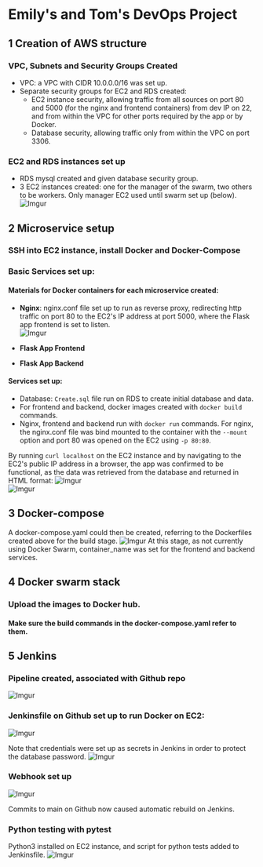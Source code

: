 # Emily's and Tom's DevOps Project

## 1 Creation of AWS structure

### VPC, Subnets and Security Groups Created
* VPC: a VPC with CIDR 10.0.0.0/16 was set up.
* Separate security groups for EC2 and RDS created:
  * EC2 instance security, allowing traffic from all sources on port 80 and 5000 (for the nginx and frontend containers) from dev IP on 22, and from within the VPC for other ports required by the app or by Docker.
  * Database security, allowing traffic only from within the VPC on port 3306.


### EC2 and RDS instances set up
* RDS mysql created and given database security group.
* 3 EC2 instances created: one for the manager of the swarm, two others to be workers. Only manager EC2 used until swarm set up (below).
![Imgur](https://i.imgur.com/bx43G85.png)


## 2 Microservice setup
### SSH into EC2 instance, install Docker and Docker-Compose
### Basic Services set up:
#### Materials for Docker containers for each microservice created:
* **Nginx**: nginx.conf file set up to run as reverse proxy, redirecting http traffic on port 80 to the EC2's IP address at port 5000, where the Flask app frontend is set to listen.  
![Imgur](https://i.imgur.com/GVg300D.png)
* **Flask App Frontend**

* **Flask App Backend**

#### Services set up:
* Database: ```Create.sql``` file run on RDS to create initial database and data.
* For frontend and backend, docker images created with ```docker build``` commands.
* Nginx, frontend and backend run with ```docker run``` commands. For nginx, the nginx.conf file was bind mounted to the container with the ```--mount``` option and port 80 was opened on the EC2 using ```-p 80:80```.

By running ```curl localhost``` on the EC2 instance and by navigating to the EC2's public IP address in a browser, the app was confirmed to be functional, as the data was retrieved from the database and returned in HTML format:
![Imgur](https://i.imgur.com/Er92THN.png)  
![Imgur](https://i.imgur.com/vtr7EGE.png) 

## 3 Docker-compose
A docker-compose.yaml could then be created, referring to the Dockerfiles created above for the build stage.
![Imgur](https://i.imgur.com/zDRTFEH.png)
At this stage, as not currently using Docker Swarm, container_name was set for the frontend and backend services.

## 4 Docker swarm stack
### Upload the images to Docker hub.
#### Make sure the build commands in the docker-compose.yaml refer to them.

## 5 Jenkins
### Pipeline created, associated with Github repo
![Imgur](https://i.imgur.com/e0Msn5M.png)

### Jenkinsfile on Github set up to run Docker on EC2:
![Imgur](https://i.imgur.com/m1Y70g6.png)

Note that credentials were set up as secrets in Jenkins in order to protect the database password.
![Imgur](https://i.imgur.com/SFHCDQ8.png)

### Webhook set up
![Imgur](https://i.imgur.com/lrgJKjm.png)

Commits to main on Github now caused automatic rebuild on Jenkins.

### Python testing with pytest
Python3 installed on EC2 instance, and script for python tests added to Jenkinsfile.
![Imgur](https://i.imgur.com/Xmo46RA.png)
